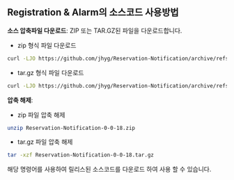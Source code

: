 ## Registration & Alarm의 소스코드 사용방법

**소스 압축파일 다운로드**: ZIP 또는 TAR.GZ된 파일을 다운로드합니다.
- zip 형식 파일 다운로드
```sh
curl -LJO https://github.com/jhyg/Reservation-Notification/archive/refs/tags/v0-0-18.zip
```

- tar.gz 형식 파일 다운로드
```sh
curl -LJO https://github.com/jhyg/Reservation-Notification/archive/refs/tags/v0-0-18.tar.gz
```

**압축 해제**:
- zip 파일 압축 해제
```sh
unzip Reservation-Notification-0-0-18.zip
```

- tar.gz 파일 압축 해제
```sh
tar -xzf Reservation-Notification-0-0-18.tar.gz
```

해당 명령어를 사용하여 릴리스된 소스코드를 다운로드 하여 사용 할 수 있습니다.
                                